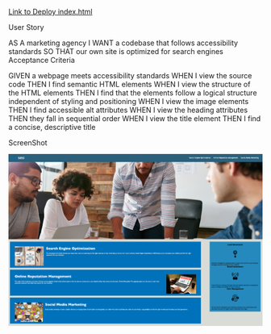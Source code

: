 [Link to Deploy index.html](https://lamnong.github.io/module1.github.io/)


User Story

AS A marketing agency
I WANT a codebase that follows accessibility standards
SO THAT our own site is optimized for search engines
Acceptance Criteria

GIVEN a webpage meets accessibility standards
WHEN I view the source code
THEN I find semantic HTML elements
WHEN I view the structure of the HTML elements
THEN I find that the elements follow a logical structure independent of styling and positioning
WHEN I view the image elements
THEN I find accessible alt attributes
WHEN I view the heading attributes
THEN they fall in sequential order
WHEN I view the title element
THEN I find a concise, descriptive title


ScreenShot

![screenShot](assets/images/Screen%20Shot%202022-06-12%20at%2010.19.44%20PM.png)
